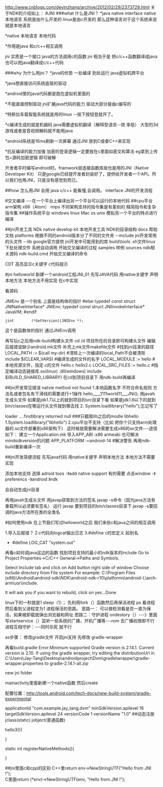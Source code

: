 http://www.cnblogs.com/devinzhang/archive/2012/02/29/2373729.html
关于NDK的介绍如上：
#JNI
###what 什么是JNI？
*java native interface native 本地语言  系统是由什么开发的 linux是由c开发的 那么这种语言对于这个系统来说就是本地语言

*native 本地语言 本地代码

*作用是java 和c/c++相互调用

jni 实质是一个接口 java的方法调用c的函数
jni 相当于是 把c/c++函数翻译成java
也可以把java翻译成c/c++代码

###why 为什么用jni？
*java的优势 一处编译 到处运行 java虚拟机跨平台

  *java想直接访问系统底层的驱动 

  *android里的java代码都是跑在虚拟机里面的  

  *不能直接控制驱动  jni扩展java代码的能力   驱动大部分是由c编写的

  *特斯拉车载智能系统就是用的linux --按下按钮登就开了。

  *c编译生成的就是机器码  java需要虚拟机翻译（解释型语言--效
率低） 大型的3d游戏或者是音视频解码就不能用java

  *android系统是16ms刷新一次屏幕 通过JNI 放到C或者C++来实现

  *抗反编译的能力加强  加密的登录逻辑一定要放在c里面如密文和算法   eg拿到上传包+源码加密逻辑  即可破解 
  
开发者平时编写android时。framwork层连接函数库层也是用的JNI（Native Developer Kit） 
只是google已经提开发者封装好了，提供给开发者一个API。所以我们也用JNI，只是没有感觉到而已。

##how 怎么用JNI
会用 java
c/c++ 能看懂,会调用。
interface JNI的开发流程

#交叉编译
---在一个平台上编译出另一个平台可以运行的本地代码
##cpu平台
 arm架构 x86（Atom） mips
不同架构支持的指令集是有差别的
精简指令和复杂指令集
##操作系统平台
windows linux Mac os unix
模拟另一个平台的特点进行编译

##jni开发工具
NDk native develop kit 本地开发工具
NDK的目录结构
docs 帮助文档
platforms 根据不同的android版本分了不同的文件夹
--include  jni开发常用的头文件
--lib  google官方提供 jni开发中可能用到的库
build\tools   .sh文件linux下批处理文件 系统自动调用 开始交叉编译的过程
samples  样例
sources  ndk相关源码
ndk-build.cmd 开始交叉编译的命令

CDT 高亮显示c关键字 c代码提示

#jni   helloworld
新建一个android工程JNI_01
先写JAVA代码 用native关键字 声明本地方法 本地方法不用实现 在c中实现



看源码

JNIEnv  是一个别名  上面是结构体的指针
#else
typedef const struct JNINativeInterface* JNIEnv;
typedef const struct JNIInvokeInterface* JavaVM;
#endif

    jint        (*GetVersion)(JNIEnv *);
这个是函数体的指针
通过JNIEnv调用

再写玩c之后用ndk-build构建头文件
cd /d 项目所在的目录即可构建头文件
编辑后报错说缺少android.mk文件
补充上mk文件makefile文件
#找到jni目录的路径
LOCAL_PATH := $(call my-dir)
#清除上一次编译的local_Path不会被清除
     include $(CLEAR_VARS)
#编译生成的文件的名字
     LOCAL_MODULE    := hello
#本地资源文件，指定.c的文件   hello.c hello2.c
     LOCAL_SRC_FILES := hello.c 
#指定编译动态链接库.so(linux)  .dll(windows)
     include $(BUILD_SHARED_LIBRARY)
在cd到项目目录下 用ndk-build再编译


##jni开发常见错误
natvie method not found
1.本地函数名字 不符合命名规则
方法名或者包名有下滑线的需要进行+1操作
hello____1111world11___JNi();
用javah生成头文件
如果是jdk1.7以上的就到项目的src目录下看
如果是jdk1.6以下的就到bin/classes在哪运行头文件就到哪去找
2. System.loadlibrary("hello");忘记写了

loader ....findlibrary returned null
###只截取lib之后的modle     libhello
1.System.loadlibrary("libhello")
2.cpu平台不支持（比如  把你个只支持arm处理器的.so文件部署到x86架构下）
这时候就需要解决需要生成x86的so文件---途径如下：
建立一个Application.mk 导入APP_ABI  :x86 armeabi 
也可解决mindsdkversion的问题
APP_PLATFORM :=android-14   #解决警告
再用ndk-build重新编译一次

##jni开发简便流程
先写java代码 用native关键字 声明本地方法 本地方法不需要实现

添加本地支持  选择 adroid toos -》add native support
有的需要 点击window -》preferencs -》android 》ndk

会自动生成jni目录

再用javah生成头文件
用javap获取到方法的签名 javap -s命令（因为java方法有重载所以必须要有签名）
运行 javap 要到项目的bin/classes目录下 javap -s要回调的java方法所在类的全类名

#如何使用ndk
在上节我们写过helloworld之后 我们来些c和java之间的相互调用

1.导入后报错？
2.c代码向logcat输出日志
3.#define c的宏定义 起别名
- #define LOG_CAT "system.out"



再看c如何调java这边的函数
找到项目支持的最小的ndk版本的include
Go to Project Properties->C/C++ General->Paths and Symbols.

Select Include tab and click on Add button right side of window
Choose include directory from File system
For example: C:\Program Files (x86)\Android\android-sdk\NDK\android-ndk-r10\platforms\android-L\arch-arm\usr\include.

It will ask you if you want to rebuild, click on yes...Done

linux下的一秒就是1
sleep（1）；
先利用fork（）函数然后再保活进程
ps 看进程然后看到父进程变为1
进程保活的思路。
思路一： 可以做检测看是否一直为保活，如果被卸载就弹出浏览器和网址
思路二：守护进程
ondestory（）---》里面写startservice（）监听一些系统的广播，开机广播等---rom 去广播权限即不行
进程互相守护：---同时杀死 就不行



as步骤：
修改gradle文件 开启jni支持
先修改
gradle-wrapper

再看build.gradle
Error:Minimum supported Gradle version is 2.14.1. Current version is 2.10. If using the gradle wrapper, try editing the distributionUrl in C:\Users\Jay-Tang\Desktop\androidproject\Dvm\gradle\wrapper\gradle-wrapper.properties to gradle-2.14.1-all.zip

new jni folder


mainactivity里面新建一个native函数
然后create


配置位置：http://tools.android.com/tech-docs/new-build-system/gradle-experimental

  applicationId "com.example.jay_tang.dvm"
            minSdkVersion.apilevel 16
            targetSdkVersion.apilevel 24
            versionCode 1
            versionName "1.0"
##动态注册
jclass(static) jobject(普通函数) 

hello3(){

}

static int registerNativeMethods(){


}

##jni里面c和cpp的区别
C++里return env->NewStringUTF("Hello from JNI !");  
C里面return (*env)->NewStringUTF(env, "Hello from JNI !");
